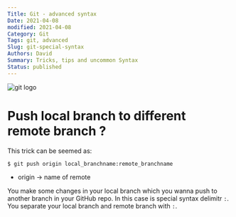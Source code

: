 ```yaml
---
Title: Git - advanced syntax
Date: 2021-04-08
modified: 2021-04-08
Category: Git
Tags: git, advanced
Slug: git-special-syntax
Authors: David
Summary: Tricks, tips and uncommon Syntax
Status: published
---
```


![git logo]({static}/images/git_logo.jpg)




# Push local branch to different remote branch ?

This trick can be seemed as:

```shell
$ git push origin local_branchname:remote_branchname
```

- origin -> name of remote


You make some changes in your local branch which you wanna push to another branch in your GitHub repo. In this case is special syntax delimitr `:`. You separate your local branch and remote branch with `:`.